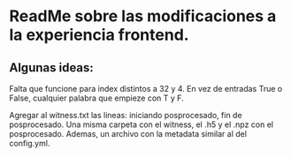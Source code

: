 # ReadMe sobre las modificaciones a la experiencia frontend.

## Algunas ideas:
Falta que funcione para index distintos a 32 y 4.
En vez de entradas True o False, cualquier palabra que empieze con T y F.

Agregar al witness.txt las lineas: iniciando posprocesado, fin de posprocesado. 
Una misma carpeta con el witness, el .h5 y el .npz con el posprocesado. Ademas, un archivo con la metadata similar al del config.yml.

